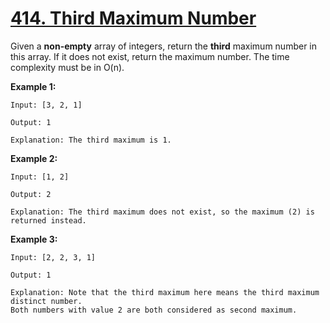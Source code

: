 # [414. Third Maximum Number](https://leetcode.com/problems/third-maximum-number/)

Given a **non-empty** array of integers, return the **third** maximum number in this array. If it does not exist, return the maximum number. The time complexity must be in O(n).

**Example 1:**

    Input: [3, 2, 1]

    Output: 1

    Explanation: The third maximum is 1.

**Example 2:**

    Input: [1, 2]

    Output: 2

    Explanation: The third maximum does not exist, so the maximum (2) is returned instead.

**Example 3:**

    Input: [2, 2, 3, 1]

    Output: 1

    Explanation: Note that the third maximum here means the third maximum distinct number.
    Both numbers with value 2 are both considered as second maximum.
